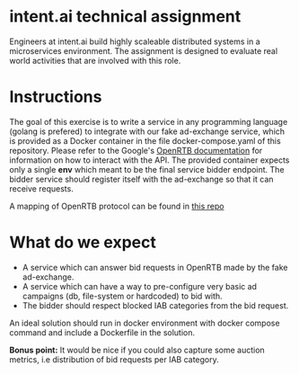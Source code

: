 # intent.ai technical assignment

Engineers at intent.ai build highly scaleable distributed systems in a microservices environment. The assignment is designed to evaluate real world activities that are involved with this role.

# Instructions

The goal of this exercise is to write a service in any programming language (golang is prefered) to integrate with our fake ad-exchange service, which is provided as a Docker container in the file docker-compose.yaml of this repository. Please refer to the Google's [OpenRTB documentation](https://developers.google.com/authorized-buyers/rtb/openrtb-guide) for information on how to interact with the API. The provided container expects only a single **env**  which meant to be the final service bidder endpoint. The bidder service should register itself with the ad-exchange so that it can receive requests.

A mapping of OpenRTB protocol can be found in [this repo](https://github.com/bsm/openrtb)

# What do we expect

- A service which can answer bid requests in OpenRTB made by the fake ad-exchange.
- A service which can have a way to pre-configure very basic ad campaigns (db, file-system or hardcoded) to bid with.
- The bidder should respect blocked IAB categories from the bid request.

An ideal solution should run in docker environment with docker compose command and include a Dockerfile in the solution. 

**Bonus point:** It would be nice if you could also capture some auction metrics, i.e distribution of bid requests per IAB category. 
